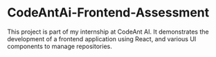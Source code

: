 # CodeAntAi-Frontend-Assessment
This project is part of my internship at CodeAnt AI. It demonstrates the development of a frontend application using React, and various UI components to manage repositories.
